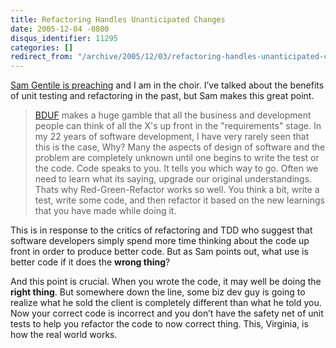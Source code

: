 ```yaml
---
title: Refactoring Handles Unanticipated Changes
date: 2005-12-04 -0800
disqus_identifier: 11295
categories: []
redirect_from: "/archive/2005/12/03/refactoring-handles-unanticipated-changes.aspx/"
---
```


[Sam Gentile is
preaching](http://samgentile.com/blog/archive/2005/12/04/32144.aspx) and
I am in the choir. I’ve talked about the benefits of unit testing and
refactoring in the past, but Sam makes this great point.

> [BDUF](http://xp.c2.com/BigDesignUpFront.html) makes a huge gamble
> that all the business and development people can think of all the X's
> up front in the "requirements" stage. In my 22 years of software
> development, I have very rarely seen that this is the case, Why? Many
> the aspects of design of software and the problem are completely
> unknown until one begins to write the test or the code. Code speaks to
> you. It tells you which way to go. Often we need to learn what its
> saying, upgrade our original understandings. Thats why
> Red-Green-Refactor works so well. You think a bit, write a test, write
> some code, and then refactor it based on the new learnings that you
> have made while doing it.

This is in response to the critics of refactoring and TDD who suggest
that software developers simply spend more time thinking about the code
up front in order to produce better code. But as Sam points out, what
use is better code if it does the **wrong thing**?

And this point is crucial. When you wrote the code, it may well be doing
the **right thing**. But somewhere down the line, some biz dev guy is
going to realize what he sold the client is completely different than
what he told you. Now your correct code is incorrect and you don’t have
the safety net of unit tests to help you refactor the code to now
correct thing. This, Virginia, is how the real world works.

